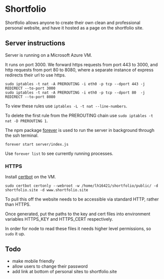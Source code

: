 # Shortfolio

Shortfolio allows anyone to create their own clean and professional personal website, and have it hosted as a page on the shortfolio site.

## Server instructions

Server is running on a Microsoft Azure VM.

It runs on port 3000. We forward https requests from port 443 to 3000, and http requests from port 80 to 8080, where a separate instance of express redirects their url to use https.

```
sudo iptables -t nat -A PREROUTING -i eth0 -p tcp --dport 443 -j REDIRECT --to-port 3000
sudo iptables -t nat -A PREROUTING -i eth0 -p tcp --dport 80  -j REDIRECT --to-port 8080
```

To view these rules use `iptables -L -t nat --line-numbers`.

To delete the first rule from the PREROUTING chain use `sudo iptables -t nat -D PREROUTING 1`.

The npm package [forever](https://github.com/foreverjs/forever) is used to run the server in background through the ssh terminal.

```
forever start server/index.js
```

Use `forever list` to see currently running processes.

### HTTPS

Install [certbot](https://certbot.eff.org/) on the VM.

```
sudo certbot certonly --webroot -w /home/lh16421/shortfolio/public/ -d shortfolio.site -d www.shortfolio.site
```

To pull this off the website needs to be accessible via standard HTTP, rather than HTTPS.

Once generated, put the paths to the key and cert files into environment variables HTTPS_KEY and HTTPS_CERT respectively.

In order for node to read these files it needs higher level permissions, so `sudo` it up.

## Todo

- make mobile friendly
- allow users to change their password
- add link at bottom of personal sites to shortfolio.site
